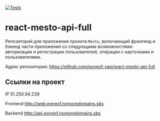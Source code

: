 [![Tests](https://github.com/eoneof-yap/react-mesto-api-full/actions/workflows/tests.yml/badge.svg)](https://github.com/eoneof-yap/react-mesto-api-full/actions/workflows/tests.yml)
# react-mesto-api-full
Репозиторий для приложения проекта `Mesto`, включающий фронтенд и бэкенд части приложения со следующими возможностями: авторизации и регистрации пользователей, операции с карточками и пользователями.  
  
Адрес репозитория: https://github.com/eoneof-yap/react-mesto-api-full

## Ссылки на проект

IP 51.250.94.239

Frontend http://web.eoneof.nomoredomains.sbs

Backend http://api.eoneof.nomoredomains.sbs
